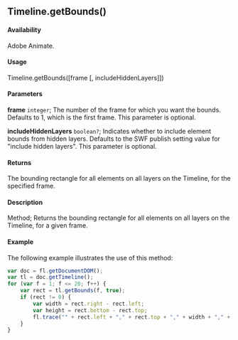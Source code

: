 ## Timeline.getBounds()

#### Availability

Adobe Animate.

#### Usage

Timeline.getBounds(\[frame \[, includeHiddenLayers\]\])

#### Parameters

**frame** `integer`; The number of the frame for which you want the bounds. Defaults to 1, which is the first frame. This parameter is optional.

**includeHiddenLayers** `boolean?`; Indicates whether to include element bounds from hidden layers. Defaults to the SWF publish setting value for "include hidden layers". This parameter is optional.

#### Returns

The bounding rectangle for all elements on all layers on the Timeline, for the specified frame.

#### Description

Method; Returns the bounding rectangle for all elements on all layers on the Timeline, for a given frame.

#### Example

The following example illustrates the use of this method:

```javascript
var doc = fl.getDocumentDOM();
var tl = doc.getTimeline();
for (var f = 1; f <= 20; f++) {
    var rect = tl.getBounds(f, true);
    if (rect != 0) {
        var width = rect.right - rect.left;
        var height = rect.bottom - rect.top;
        fl.trace("" + rect.left + "," + rect.top + "," + width + "," + height);
    }
}
```
